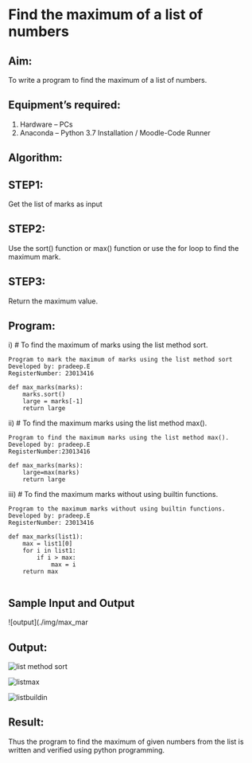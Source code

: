 # Find the maximum of a list of numbers
## Aim:
To write a program to find the maximum of a list of numbers.
## Equipment’s required:
1.	Hardware – PCs
2.	Anaconda – Python 3.7 Installation / Moodle-Code Runner
## Algorithm:
## STEP1:
Get the list of marks as input

## STEP2:
Use the sort() function or max() function or use the for loop to find the maximum mark.

## STEP3:
Return the maximum value.

## Program:

i)	# To find the maximum of marks using the list method sort.
```
Program to mark the maximum of marks using the list method sort
Developed by: pradeep.E
RegisterNumber: 23013416

def max_marks(marks):
    marks.sort()
    large = marks[-1]
    return large

```

ii)	# To find the maximum marks using the list method max().
```
Program to find the maximum marks using the list method max().
Developed by: pradeep.E
RegisterNumber:23013416 

def max_marks(marks):
    large=max(marks)
    return large

```

iii) # To find the maximum marks without using builtin functions.
```
Program to the maximum marks without using builtin functions.
Developed by: pradeep.E
RegisterNumber: 23013416

def max_marks(list1):
    max = list1[0]
    for i in list1:
        if i > max:
            max = i
    return max
    
```
## Sample Input and Output
![output](./img/max_mar

## Output:
![list method sort](https://github.com/pradeeprajeswari/FindMaximum/assets/145743112/69fa75de-593b-4c78-be10-dfc2d345dc2b)

![listmax](https://github.com/pradeeprajeswari/FindMaximum/assets/145743112/b2e1629f-ff51-4f19-b05e-dcd232b753db)

![listbuildin](https://github.com/pradeeprajeswari/FindMaximum/assets/145743112/1147db4d-8660-4714-ac2d-97ce9f7bb07f)


## Result:
Thus the program to find the maximum of given numbers from the list is written and verified using python programming.
